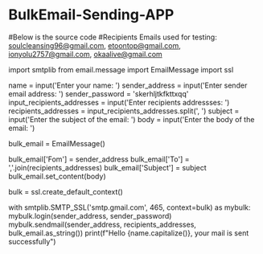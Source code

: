 # BulkEmail-Sending-APP

#Below is the source code
#Recipients Emails used for testing: soulcleansing96@gmail.com, etoontop@gmail.com, ionyolu2757@gmail.com, okaalive@gmail.com

import smtplib
from email.message import EmailMessage
import ssl

name = input('Enter your name: ')
sender_address = input('Enter sender email address: ')
sender_password = 'skerhljtkfkttxqq'
input_recipients_addresses = input('Enter recipients addressses: ')
recipients_addresses = input_recipients_addresses.split(', ')
subject = input('Enter the subject of the email: ')
body = input('Enter the body of the email: ')

bulk_email = EmailMessage()

bulk_email['Fom'] = sender_address
bulk_email['To'] = ','.join(recipients_addresses)
bulk_email['Subject'] = subject
bulk_email.set_content(body)

bulk = ssl.create_default_context()

with smtplib.SMTP_SSL('smtp.gmail.com', 465, context=bulk) as mybulk:
    mybulk.login(sender_address, sender_password)
    mybulk.sendmail(sender_address, recipients_addresses, bulk_email.as_string())
    print(f"Hello {name.capitalize()}, your mail is sent successfully")



